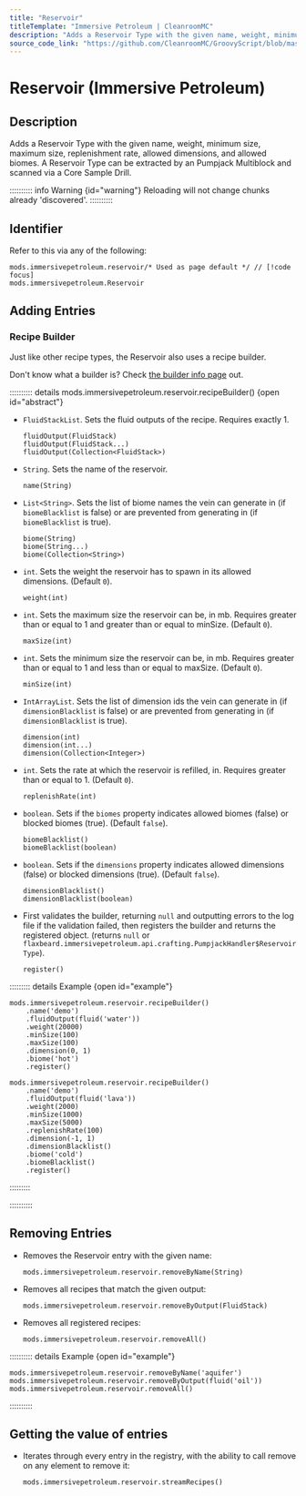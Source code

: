 ```yaml
---
title: "Reservoir"
titleTemplate: "Immersive Petroleum | CleanroomMC"
description: "Adds a Reservoir Type with the given name, weight, minimum size, maximum size, replenishment rate, allowed dimensions, and allowed biomes. A Reservoir Type can be extracted by an Pumpjack Multiblock and scanned via a Core Sample Drill."
source_code_link: "https://github.com/CleanroomMC/GroovyScript/blob/master/src/main/java/com/cleanroommc/groovyscript/compat/mods/immersivepetroleum/Reservoir.java"
---
```


# Reservoir (Immersive Petroleum)

## Description

Adds a Reservoir Type with the given name, weight, minimum size, maximum size, replenishment rate, allowed dimensions, and allowed biomes. A Reservoir Type can be extracted by an Pumpjack Multiblock and scanned via a Core Sample Drill.

:::::::::: info Warning {id="warning"}
Reloading will not change chunks already 'discovered'.
::::::::::

## Identifier

Refer to this via any of the following:

```groovy:no-line-numbers {1}
mods.immersivepetroleum.reservoir/* Used as page default */ // [!code focus]
mods.immersivepetroleum.Reservoir
```


## Adding Entries

### Recipe Builder

Just like other recipe types, the Reservoir also uses a recipe builder.

Don't know what a builder is? Check [the builder info page](../../getting_started/builder.md) out.

:::::::::: details mods.immersivepetroleum.reservoir.recipeBuilder() {open id="abstract"}
- `FluidStackList`. Sets the fluid outputs of the recipe. Requires exactly 1.

    ```groovy:no-line-numbers
    fluidOutput(FluidStack)
    fluidOutput(FluidStack...)
    fluidOutput(Collection<FluidStack>)
    ```

- `String`. Sets the name of the reservoir.

    ```groovy:no-line-numbers
    name(String)
    ```

- `List<String>`. Sets the list of biome names the vein can generate in (if `biomeBlacklist` is false) or are prevented from generating in (if `biomeBlacklist` is true).

    ```groovy:no-line-numbers
    biome(String)
    biome(String...)
    biome(Collection<String>)
    ```

- `int`. Sets the weight the reservoir has to spawn in its allowed dimensions. (Default `0`).

    ```groovy:no-line-numbers
    weight(int)
    ```

- `int`. Sets the maximum size the reservoir can be, in mb. Requires greater than or equal to 1 and greater than or equal to minSize. (Default `0`).

    ```groovy:no-line-numbers
    maxSize(int)
    ```

- `int`. Sets the minimum size the reservoir can be, in mb. Requires greater than or equal to 1 and less than or equal to maxSize. (Default `0`).

    ```groovy:no-line-numbers
    minSize(int)
    ```

- `IntArrayList`. Sets the list of dimension ids the vein can generate in (if `dimensionBlacklist` is false) or are prevented from generating in (if `dimensionBlacklist` is true).

    ```groovy:no-line-numbers
    dimension(int)
    dimension(int...)
    dimension(Collection<Integer>)
    ```

- `int`. Sets the rate at which the reservoir is refilled, in. Requires greater than or equal to 1. (Default `0`).

    ```groovy:no-line-numbers
    replenishRate(int)
    ```

- `boolean`. Sets if the `biomes` property indicates allowed biomes (false) or blocked biomes (true). (Default `false`).

    ```groovy:no-line-numbers
    biomeBlacklist()
    biomeBlacklist(boolean)
    ```

- `boolean`. Sets if the `dimensions` property indicates allowed dimensions (false) or blocked dimensions (true). (Default `false`).

    ```groovy:no-line-numbers
    dimensionBlacklist()
    dimensionBlacklist(boolean)
    ```

- First validates the builder, returning `null` and outputting errors to the log file if the validation failed, then registers the builder and returns the registered object. (returns `null` or `flaxbeard.immersivepetroleum.api.crafting.PumpjackHandler$ReservoirType`).

    ```groovy:no-line-numbers
    register()
    ```

::::::::: details Example {open id="example"}
```groovy:no-line-numbers
mods.immersivepetroleum.reservoir.recipeBuilder()
    .name('demo')
    .fluidOutput(fluid('water'))
    .weight(20000)
    .minSize(100)
    .maxSize(100)
    .dimension(0, 1)
    .biome('hot')
    .register()

mods.immersivepetroleum.reservoir.recipeBuilder()
    .name('demo')
    .fluidOutput(fluid('lava'))
    .weight(2000)
    .minSize(1000)
    .maxSize(5000)
    .replenishRate(100)
    .dimension(-1, 1)
    .dimensionBlacklist()
    .biome('cold')
    .biomeBlacklist()
    .register()
```

:::::::::

::::::::::

## Removing Entries

- Removes the Reservoir entry with the given name:

    ```groovy:no-line-numbers
    mods.immersivepetroleum.reservoir.removeByName(String)
    ```

- Removes all recipes that match the given output:

    ```groovy:no-line-numbers
    mods.immersivepetroleum.reservoir.removeByOutput(FluidStack)
    ```

- Removes all registered recipes:

    ```groovy:no-line-numbers
    mods.immersivepetroleum.reservoir.removeAll()
    ```

:::::::::: details Example {open id="example"}
```groovy:no-line-numbers
mods.immersivepetroleum.reservoir.removeByName('aquifer')
mods.immersivepetroleum.reservoir.removeByOutput(fluid('oil'))
mods.immersivepetroleum.reservoir.removeAll()
```

::::::::::

## Getting the value of entries

- Iterates through every entry in the registry, with the ability to call remove on any element to remove it:

    ```groovy:no-line-numbers
    mods.immersivepetroleum.reservoir.streamRecipes()
    ```
